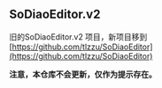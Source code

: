 ## SoDiaoEditor.v2

旧的SoDiaoEditor.v2 项目，新项目移到[https://github.com/tlzzu/SoDiaoEditor](https://github.com/tlzzu/SoDiaoEditor)

**注意，本仓库不会更新，仅作为提示存在。**
